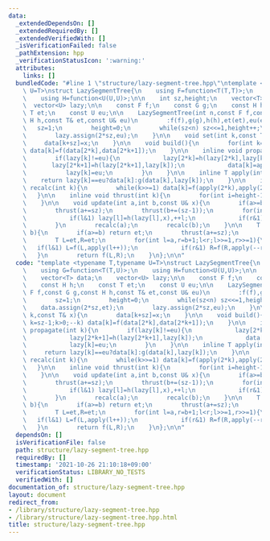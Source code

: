 ```yaml
---
data:
  _extendedDependsOn: []
  _extendedRequiredBy: []
  _extendedVerifiedWith: []
  _isVerificationFailed: false
  _pathExtension: hpp
  _verificationStatusIcon: ':warning:'
  attributes:
    links: []
  bundledCode: "#line 1 \"structure/lazy-segment-tree.hpp\"\ntemplate <typename T,typename\
    \ U=T>\nstruct LazySegmentTree{\n    using F=function<T(T,T)>;\n    using G=function<T(T,U)>;\n\
    \    using H=function<U(U,U)>;\n\n    int sz,height;\n    vector<T> data;\n  \
    \  vector<U> lazy;\n\n    const F f;\n    const G g;\n    const H h;\n    const\
    \ T et;\n    const U eu;\n\n    LazySegmentTree(int n,const F f,const G g,const\
    \ H h,const T& et,const U& eu)\n        :f(f),g(g),h(h),et(et),eu(eu){\n     \
    \   sz=1;\n        height=0;\n        while(sz<n) sz<<=1,height++;\n        data.assign(2*sz,et);\n\
    \        lazy.assign(2*sz,eu);\n    }\n\n    void set(int k,const T& x){\n   \
    \     data[k+sz]=x;\n    }\n\n    void build(){\n        for(int k=sz-1;k>0;--k)\
    \ data[k]=f(data[2*k],data[2*k+1]);\n    }\n\n    inline void propagate(int k){\n\
    \        if(lazy[k]!=eu){\n            lazy[2*k]=h(lazy[2*k],lazy[k]);\n     \
    \       lazy[2*k+1]=h(lazy[2*k+1],lazy[k]);\n            data[k]=apply(k);\n \
    \           lazy[k]=eu;\n        }\n    }\n\n    inline T apply(int k){\n    \
    \    return lazy[k]==eu?data[k]:g(data[k],lazy[k]);\n    }\n\n    inline void\
    \ recalc(int k){\n        while(k>>=1) data[k]=f(apply(2*k),apply(2*k+1));\n \
    \   }\n\n    inline void thrust(int k){\n        for(int i=height-1;i>0;--i) propagate(k>>i);\n\
    \    }\n\n    void update(int a,int b,const U& x){\n        if(a>=b) return;\n\
    \        thrust(a+=sz);\n        thrust(b+=(sz-1));\n        for(int l=a,r=b+1;l<r;l>>=1,r>>=1){\n\
    \            if(l&1) lazy[l]=h(lazy[l],x),++l;\n            if(r&1) --r,lazy[r]=h(lazy[r],x);\n\
    \        }\n        recalc(a);\n        recalc(b);\n    }\n\n    T query(int a,int\
    \ b){\n        if(a>=b) return et;\n        thrust(a+=sz);\n        thrust(b+=(sz-1));\n\
    \        T L=et,R=et;\n        for(int l=a,r=b+1;l<r;l>>=1,r>>=1){\n         \
    \   if(l&1) L=f(L,apply(l++));\n            if(r&1) R=f(R,apply(--r));\n     \
    \   }\n        return f(L,R);\n    }\n};\n\n"
  code: "template <typename T,typename U=T>\nstruct LazySegmentTree{\n    using F=function<T(T,T)>;\n\
    \    using G=function<T(T,U)>;\n    using H=function<U(U,U)>;\n\n    int sz,height;\n\
    \    vector<T> data;\n    vector<U> lazy;\n\n    const F f;\n    const G g;\n\
    \    const H h;\n    const T et;\n    const U eu;\n\n    LazySegmentTree(int n,const\
    \ F f,const G g,const H h,const T& et,const U& eu)\n        :f(f),g(g),h(h),et(et),eu(eu){\n\
    \        sz=1;\n        height=0;\n        while(sz<n) sz<<=1,height++;\n    \
    \    data.assign(2*sz,et);\n        lazy.assign(2*sz,eu);\n    }\n\n    void set(int\
    \ k,const T& x){\n        data[k+sz]=x;\n    }\n\n    void build(){\n        for(int\
    \ k=sz-1;k>0;--k) data[k]=f(data[2*k],data[2*k+1]);\n    }\n\n    inline void\
    \ propagate(int k){\n        if(lazy[k]!=eu){\n            lazy[2*k]=h(lazy[2*k],lazy[k]);\n\
    \            lazy[2*k+1]=h(lazy[2*k+1],lazy[k]);\n            data[k]=apply(k);\n\
    \            lazy[k]=eu;\n        }\n    }\n\n    inline T apply(int k){\n   \
    \     return lazy[k]==eu?data[k]:g(data[k],lazy[k]);\n    }\n\n    inline void\
    \ recalc(int k){\n        while(k>>=1) data[k]=f(apply(2*k),apply(2*k+1));\n \
    \   }\n\n    inline void thrust(int k){\n        for(int i=height-1;i>0;--i) propagate(k>>i);\n\
    \    }\n\n    void update(int a,int b,const U& x){\n        if(a>=b) return;\n\
    \        thrust(a+=sz);\n        thrust(b+=(sz-1));\n        for(int l=a,r=b+1;l<r;l>>=1,r>>=1){\n\
    \            if(l&1) lazy[l]=h(lazy[l],x),++l;\n            if(r&1) --r,lazy[r]=h(lazy[r],x);\n\
    \        }\n        recalc(a);\n        recalc(b);\n    }\n\n    T query(int a,int\
    \ b){\n        if(a>=b) return et;\n        thrust(a+=sz);\n        thrust(b+=(sz-1));\n\
    \        T L=et,R=et;\n        for(int l=a,r=b+1;l<r;l>>=1,r>>=1){\n         \
    \   if(l&1) L=f(L,apply(l++));\n            if(r&1) R=f(R,apply(--r));\n     \
    \   }\n        return f(L,R);\n    }\n};\n\n"
  dependsOn: []
  isVerificationFile: false
  path: structure/lazy-segment-tree.hpp
  requiredBy: []
  timestamp: '2021-10-26 21:10:18+09:00'
  verificationStatus: LIBRARY_NO_TESTS
  verifiedWith: []
documentation_of: structure/lazy-segment-tree.hpp
layout: document
redirect_from:
- /library/structure/lazy-segment-tree.hpp
- /library/structure/lazy-segment-tree.hpp.html
title: structure/lazy-segment-tree.hpp
---
```


